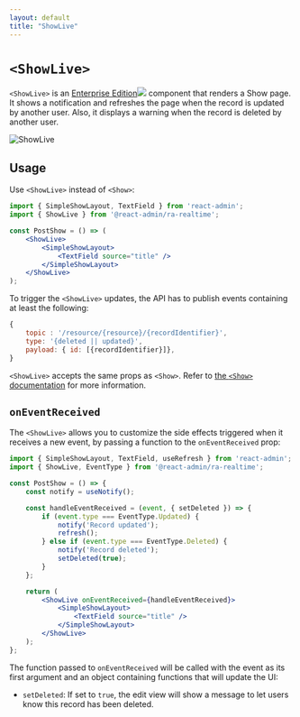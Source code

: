 ```yaml
---
layout: default
title: "ShowLive"
---
```


# `<ShowLive>`

`<ShowLive>` is an [Enterprise Edition](https://react-admin-ee.marmelab.com)<img class="icon" src="./img/premium.svg" /> component that  renders a Show page. It shows a notification and refreshes the page when the record is updated by another user. Also, it displays a warning when the record is deleted by another user.

![ShowLive](./img/ShowLive.png)

## Usage

Use `<ShowLive>` instead of `<Show>`:

```jsx
import { SimpleShowLayout, TextField } from 'react-admin';
import { ShowLive } from '@react-admin/ra-realtime';

const PostShow = () => (
    <ShowLive>
        <SimpleShowLayout>
            <TextField source="title" />
        </SimpleShowLayout>
    </ShowLive>
);
```

To trigger the `<ShowLive>` updates, the API has to publish events containing at least the following:

```js
{
    topic : '/resource/{resource}/{recordIdentifier}',
    type: '{deleted || updated}',
    payload: { id: [{recordIdentifier}]},
}
```

`<ShowLive>` accepts the same props as `<Show>`. Refer to [the `<Show>` documentation](Show.md) for more information.

## `onEventReceived`

The `<ShowLive>` allows you to customize the side effects triggered when it receives a new event, by passing a function to the `onEventReceived` prop:

```jsx
import { SimpleShowLayout, TextField, useRefresh } from 'react-admin';
import { ShowLive, EventType } from '@react-admin/ra-realtime';

const PostShow = () => {
    const notify = useNotify();

    const handleEventReceived = (event, { setDeleted }) => {
        if (event.type === EventType.Updated) {
            notify('Record updated');
            refresh();
        } else if (event.type === EventType.Deleted) {
            notify('Record deleted');
            setDeleted(true);
        }
    };

    return (
        <ShowLive onEventReceived={handleEventReceived}>
            <SimpleShowLayout>
                <TextField source="title" />
            </SimpleShowLayout>
        </ShowLive>
    );
};
```

The function passed to `onEventReceived` will be called with the event as its first argument and an object containing functions that will update the UI:

-   `setDeleted`: If set to `true`, the edit view will show a message to let users know this record has been deleted.
